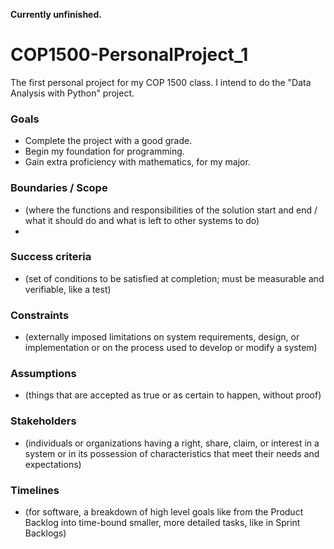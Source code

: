 **Currently unfinished.**
# COP1500-PersonalProject_1
The first personal project for my COP 1500 class.
I intend to do the "Data Analysis with Python" project.

### Goals
- Complete the project with a good grade.
- Begin my foundation for programming.
- Gain extra proficiency with mathematics, for my major.

### Boundaries / Scope
- (where the functions and responsibilities of the solution start and end / what it should do and what is left to other systems to do)
- 

### Success criteria
- (set of conditions to be satisfied at completion; must be measurable and verifiable, like a test)  

### Constraints
- (externally imposed limitations on system requirements, design, or implementation or on the process used to develop or modify a system)  

### Assumptions
- (things that are accepted as true or as certain to happen, without proof)  

### Stakeholders
- (individuals or organizations having a right, share, claim, or interest in a system or in its possession of characteristics that meet their needs and expectations)

### Timelines
- (for software, a breakdown of high level goals like from the Product Backlog into time-bound smaller, more detailed tasks, like in Sprint Backlogs)
